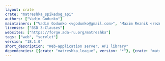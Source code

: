```yaml
---
layout: crate
crate: "matreshka_spikedog_api"
authors: ["Vadim Godunko"]
maintainers: ["Vadim Godunko <vgodunko@gmail.com>", "Maxim Reznik <reznikmm@gmail.com>"]
licenses: ["BSD 3-Clauses"]
websites: ["https://forge.ada-ru.org/matreshka"]
tags: ["web", "servlet"]
version: "18.1.0"
short_description: "Web-application server. API library"
dependencies: [{crate: "matreshka_league", version: "*"}, {crate: "matreshka_servlet", version: "*"}]
---
```



